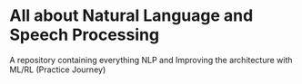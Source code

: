 # All about Natural Language and Speech Processing
A repository containing everything NLP and Improving the architecture with ML/RL (Practice Journey)     
   
                                      
